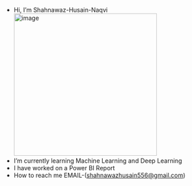 - Hi, I’m Shahnawaz-Husain-Naqvi                                                                                                                                                            <img width="333" alt="image" src="https://github.com/Shahnawaz-Husain-Naqvi/Shahnawaz-Husain-Naqvi/assets/157488204/1b8dc376-bd6f-4f88-9f0f-ae229e2e8d2f">                                                     
- I’m currently learning Machine Learning and Deep Learning
- I have worked on a Power BI Report 
- How to reach me EMAIL-(shahnawazhusain556@gmail.com)



